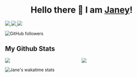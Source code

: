 <h1 align="center">
Hello there 👋 I am <a href="https://github.com/njoroge-jane/My-Portfolio">Janey</a>!
</h1>
<a href="https://www.linkedin.com/in/jane-w-njoroge/" target="_blank" rel="noopener noreferrer">
  <img src="https://img.shields.io/badge/LinkedIn-Janey%20-blue?logo=linkedin&logoColor=blue&color=white" />
</a>

<a href="mailto:jwnjoroge4@gmail.com" target="_blank" rel="noopener noreferrer">
  <img src="https://img.shields.io/badge/Gmail-Janey%20-white?logo=gmail&logoColor=&color=white" />
</a>

<a href="https://twitter.com/_njoroge_jane" target="_blank" rel="noopener noreferrer">
  <img src="https://img.shields.io/badge/Twitter-Janey%20-white?logo=twitter&/follow/Janey?style=social" />
</a>



 ![GitHub followers](https://img.shields.io/github/followers/njoroge-jane?style=social) 

<!-- | ![Stack Exchange reputation](https://img.shields.io/stackexchange/stackoverflow/r/7818605) -->

## My Github Stats

<div style="display: flex;">
    <div style="width: 50%;">
        <img src="https://github-readme-streak-stats.herokuapp.com?user=njoroge-jane&theme=gotham" />
    </div>
    <div style="width: 50%;">
        <img src="https://github-readme-stats.vercel.app/api?username=njoroge-jane&theme=gotham&custom_title=Jane's%20github%20stats" />
    </div>
</div>

![Jane's wakatime stats](https://github-readme-stats.vercel.app/api/wakatime?username=njoroge_jane&theme=gotham&layout=compact)